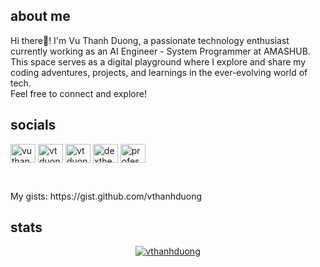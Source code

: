 
## about me
Hi there👋! I'm Vu Thanh Duong, a passionate technology enthusiast currently working as an AI Engineer - System Programmer at AMASHUB.<br>
This space serves as a digital playground where I explore and share my coding adventures, projects, and learnings in the ever-evolving world of tech.<br>
Feel free to connect and explore!
## socials
<p align="left">
<a href="https://fb.com/vuthanhdu0ng" target="blank"><img align="center" src="https://raw.githubusercontent.com/rahuldkjain/github-profile-readme-generator/master/src/images/icons/Social/facebook.svg" alt="vuthanhdu0ng" height="30" width="40" /></a>
<a href="https://discord.gg/5KbZktwZqy" target="blank"><img align="center" src="https://raw.githubusercontent.com/rahuldkjain/github-profile-readme-generator/master/src/images/icons/Social/discord.svg" alt="vtduong" height="30" width="40" /></a>
<a href="https://www.hackerrank.com/vtduong0912" target="blank"><img align="center" src="https://raw.githubusercontent.com/rahuldkjain/github-profile-readme-generator/master/src/images/icons/Social/hackerrank.svg" alt="vtduong0912" height="30" width="40" /></a>
<a href="https://www.leetcode.com/dexthenext" target="blank"><img align="center" src="https://raw.githubusercontent.com/rahuldkjain/github-profile-readme-generator/master/src/images/icons/Social/leet-code.svg" alt="dexthenext" height="30" width="40" /></a>
<a href="https://stackoverflow.com/users/18998302/professor-d" target="blank"><img align="center" src="https://raw.githubusercontent.com/rahuldkjain/github-profile-readme-generator/master/src/images/icons/Social/stack-overflow.svg" alt="professor-d" height="30" width="40" /></a>
</p>
<br>
<p>My gists: https://gist.github.com/vthanhduong</p> 

## stats

<p align="center">
  <a href="https://github.com/vthanhduong">
    <img src="https://github-readme-streak-stats.herokuapp.com/?user=vthanhduong&theme=react&hide_border=true" alt="vthanhduong"/>
  </a>
</p>
